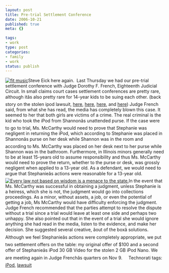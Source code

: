 ```yaml
--- 
layout: post
title: Pre-trial Settlement Conference
date: 2006-10-21
published: true
meta: {}

tags: 
- work
type: post
categories: 
- family
- work
status: publish
---
```





 

[![fit music](http://media.eick.us/2011/05/244545630_e91c687a25_m.jpg)](http://www.flickr.com/photos/55658297@N00/244545630/ "fit music")Steve Eick here again.  Last Thursday we had our pre-trial settlement conference with Judge Dorothy F. French, Eighteenth Judicial Circuit. In small claims court cases settlement conferences are pretty rare, although itâs also pretty rare for 14-year kids to be suing each other. (back story on the stolen ipod lawsuit, [here](http://blog.andyeick.com/2006/09/01/The+Pot+Calls+The+Kettle+Black+What+Happened.aspx), [here](http://blog.andyeick.com/2006/09/25/No+To+Judge+Judy.aspx), [here](http://blog.andyeick.com/2006/09/21/Girls+Missing+IPod+Case+Headed+For+Judge+Judy+Engadget.aspx), and [here](http://news.google.com/news?hl=en&ned=us&q=eick+ipod+lawsuit)) Judge French said, from what she has read, the media has completely blown this case. It seemed to her that both girls are victims of a crime. The real criminal is the kid who took the iPod from Shannonâs unattended purse. If the case were to go to trial, Ms. McCarthy would need to prove that Stephanie was negligent in returning the iPod, which according to Stephanie was placed in Shannonâs purse on her desk while Shannon was in the room and according to Ms. McCarthy was placed on her desk next to her purse while Shannon was in the bathroom. Furthermore, in Illinois minors generally need to be at least 15-years old to assume responsibility and thus Ms. McCarthy would need to prove the return, whether to the purse or desk, was grossly negligent when applied to a 13-year old. As a defendant, we would need to argue that Stephanieâs actions were reasonable for a 13-year old.  [![Every law not based on wisdom is a menace to the state.](http://media.eick.us/2011/05/274349000_f13c03f565_m.jpg)](http://www.flickr.com/photos/63055589@N00/274349000/ "Every law not based on wisdom is a menace to the state.")In the event that Ms. McCarthy was successful in obtaining a judgment, unless Stephanie is a heiress, which she is not, the judgment would go into collections proceedings. As a minor, without assets, a job, or even the potential of getting a job, Ms McCarthy would have difficulty enforcing the judgment.  Judge French recommended that the parties attempt to resolve the dispute without a trial since a trial would leave at least one side and perhaps two unhappy. She also pointed out that in the event of a trial she would ignore anything she had read in the media, listen to the evidence, and make her decision. She suggested several creative, âout of the boxâ solutions.  Although we feel Stephanieâs actions were completely appropriate, we put two settlement offers on the table: my original offer of $100 and a second offer of Stephanieâs iPod 30 GB Video for the stolen 2 GB iPod Nano. We are meeting again in Judge Frenchâs quarters on Nov 9.     Technorati tags: [iPod](http://technorati.com/tags/iPod), [lawsuit](http://technorati.com/tags/lawsuit)

